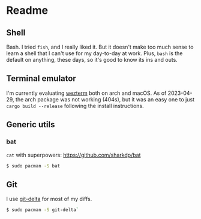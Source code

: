 # Readme

## Shell

Bash. I tried `fish`, and I really liked it.
But it doesn't make too much sense to learn a shell that I can't use for my day-to-day at work.
Plus, `bash` is the default on anything, these days, so it's good to know its ins and outs.


## Terminal emulator

I'm currently evaluating [wezterm](https://wezfurlong.org/wezterm/) both on arch and macOS.
As of 2023-04-29, the arch package was not working (404s), but it was an easy one to
just `cargo build --release` following the install instructions.


## Generic utils

### bat

`cat` with superpowers: https://github.com/sharkdp/bat

```bash
$ sudo pacman -S bat
```

## Git

I use [git-delta](https://github.com/dandavison/delta) for most of my diffs.

```bash
$ sudo pacman -S git-delta`
```

